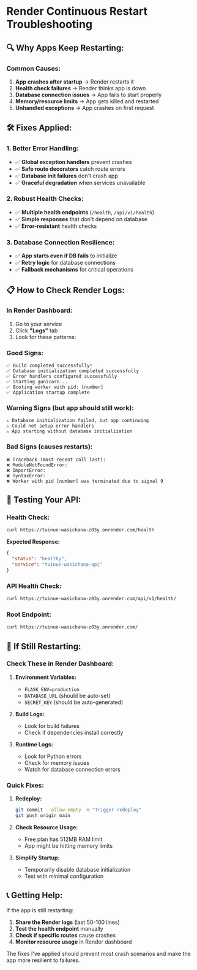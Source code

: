 # Render Continuous Restart Troubleshooting

## 🔍 **Why Apps Keep Restarting:**

### **Common Causes:**
1. **App crashes after startup** → Render restarts it
2. **Health check failures** → Render thinks app is down
3. **Database connection issues** → App fails to start properly
4. **Memory/resource limits** → App gets killed and restarted
5. **Unhandled exceptions** → App crashes on first request

## 🛠️ **Fixes Applied:**

### **1. Better Error Handling:**
- ✅ **Global exception handlers** prevent crashes
- ✅ **Safe route decorators** catch route errors
- ✅ **Database init failures** don't crash app
- ✅ **Graceful degradation** when services unavailable

### **2. Robust Health Checks:**
- ✅ **Multiple health endpoints** (`/health`, `/api/v1/health`)
- ✅ **Simple responses** that don't depend on database
- ✅ **Error-resistant** health checks

### **3. Database Connection Resilience:**
- ✅ **App starts even if DB fails** to initialize
- ✅ **Retry logic** for database connections
- ✅ **Fallback mechanisms** for critical operations

## 📋 **How to Check Render Logs:**

### **In Render Dashboard:**
1. Go to your service
2. Click **"Logs"** tab
3. Look for these patterns:

### **Good Signs:**
```
✅ Build completed successfully!
✅ Database initialization completed successfully
✅ Error handlers configured successfully
✅ Starting gunicorn...
✅ Booting worker with pid: [number]
✅ Application startup complete
```

### **Warning Signs (but app should still work):**
```
⚠️ Database initialization failed, but app continuing
⚠️ Could not setup error handlers
⚠️ App starting without database initialization
```

### **Bad Signs (causes restarts):**
```
❌ Traceback (most recent call last):
❌ ModuleNotFoundError:
❌ ImportError:
❌ SyntaxError:
❌ Worker with pid [number] was terminated due to signal 9
```

## 🎯 **Testing Your API:**

### **Health Check:**
```bash
curl https://tuinue-wasichana-z03y.onrender.com/health
```

**Expected Response:**
```json
{
  "status": "healthy",
  "service": "tuinue-wasichana-api"
}
```

### **API Health Check:**
```bash
curl https://tuinue-wasichana-z03y.onrender.com/api/v1/health/
```

### **Root Endpoint:**
```bash
curl https://tuinue-wasichana-z03y.onrender.com/
```

## 🔧 **If Still Restarting:**

### **Check These in Render Dashboard:**

1. **Environment Variables:**
   - `FLASK_ENV=production`
   - `DATABASE_URL` (should be auto-set)
   - `SECRET_KEY` (should be auto-generated)

2. **Build Logs:**
   - Look for build failures
   - Check if dependencies install correctly

3. **Runtime Logs:**
   - Look for Python errors
   - Check for memory issues
   - Watch for database connection errors

### **Quick Fixes:**

1. **Redeploy:**
   ```bash
   git commit --allow-empty -m "Trigger redeploy"
   git push origin main
   ```

2. **Check Resource Usage:**
   - Free plan has 512MB RAM limit
   - App might be hitting memory limits

3. **Simplify Startup:**
   - Temporarily disable database initialization
   - Test with minimal configuration

## 📞 **Getting Help:**

If the app is still restarting:
1. **Share the Render logs** (last 50-100 lines)
2. **Test the health endpoint** manually
3. **Check if specific routes** cause crashes
4. **Monitor resource usage** in Render dashboard

The fixes I've applied should prevent most crash scenarios and make the app more resilient to failures.